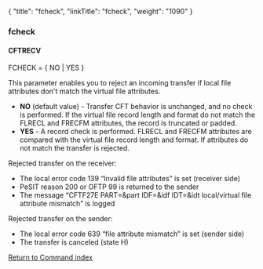 {
    "title": "fcheck",
    "linkTitle": "fcheck",
    "weight": "1090"
}<span id="fcheck"></span>

### fcheck

#### CFTRECV

FCHECK = { NO | YES }

This parameter enables you to reject an incoming transfer if local file
attributes don't match the virtual file attributes.

- **NO**
    (default value) - <span class="mc-variable axway_variables.Component_Short_Name variable">Transfer CFT</span> behavior is unchanged, and no check is
    performed. If the virtual file record length and format do not match the
    FLRECL and FRECFM attributes, the record is truncated or padded.
- <span style="font-weight: bold;">YES</span> - A record check is performed. FLRECL and FRECFM attributes are compared
    with the virtual file record length and format. If attributes do not match
    the transfer is rejected.

Rejected
transfer on the receiver:

- The local error code 139 “Invalid file
    attributes” is set (receiver side)
- PeSIT reason 200 or OFTP 99 is returned
    to the sender
- The message “CFTF27E PART=&part IDF=&idf
    IDT=&idt local/virtual file attribute mismatch” is logged

Rejected transfer on the sender:

- The local error code 639 “file attribute
    mismatch” is set (sender side)
- The transfer is canceled (state H)

[Return to Command index](../../)
